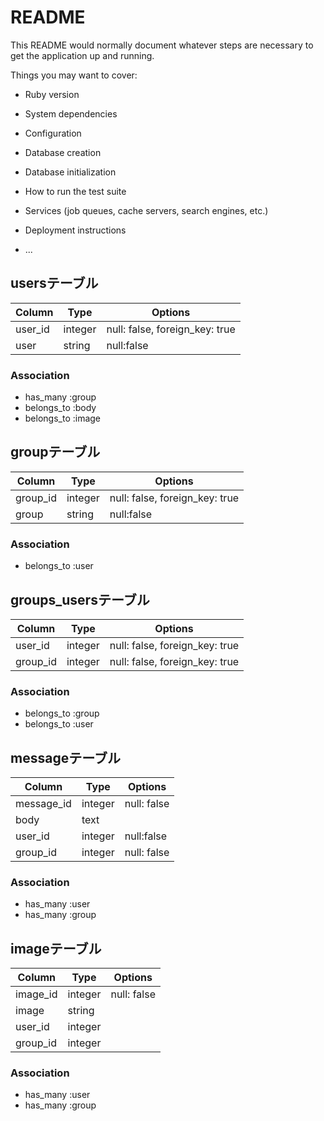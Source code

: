 # README

This README would normally document whatever steps are necessary to get the
application up and running.

Things you may want to cover:

* Ruby version

* System dependencies

* Configuration

* Database creation

* Database initialization

* How to run the test suite

* Services (job queues, cache servers, search engines, etc.)

* Deployment instructions

* ...

## usersテーブル

|Column|Type|Options|
|------|----|-------|
|user_id|integer|null: false, foreign_key: true|
|user|string|null:false|

### Association
- has_many :group
- belongs_to :body
- belongs_to :image

## groupテーブル

|Column|Type|Options|
|------|----|-------|
|group_id|integer|null: false, foreign_key: true|
|group|string|null:false|

### Association
- belongs_to :user

## groups_usersテーブル

|Column|Type|Options|
|------|----|-------|
|user_id|integer|null: false, foreign_key: true|
|group_id|integer|null: false, foreign_key: true|

### Association
- belongs_to :group
- belongs_to :user

## messageテーブル

|Column|Type|Options|
|------|----|-------|
|message_id|integer|null: false|
|body|text||
|user_id|integer|null:false|
|group_id|integer|null: false|

### Association
- has_many :user
- has_many :group

## imageテーブル

|Column|Type|Options|
|------|----|-------|
|image_id|integer|null: false|
|image|string||
|user_id|integer||
|group_id|integer||


### Association
- has_many :user
- has_many :group